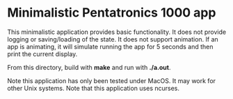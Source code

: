# Minimalistic Pentatronics 1000 app

This minimalistic application provides basic functionality. It does not provide logging or saving/loading of the state. It does not support animation. If an app is animating, it will simulate running the app for 5 seconds and then print the current display.

From this directory, build with **make** and run with **./a.out**.

Note this application has only been tested under MacOS. It may work for other Unix systems. Note that this application uses ncurses.
